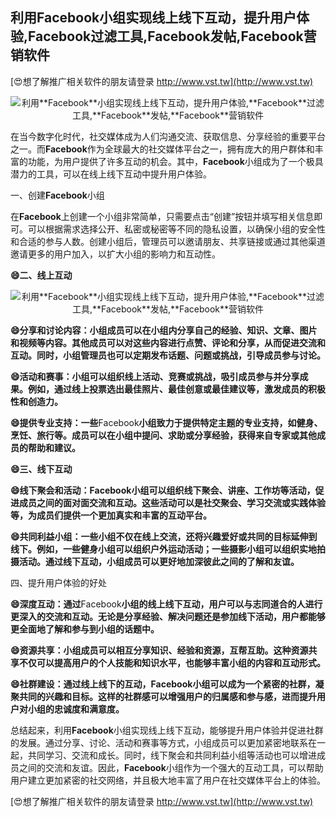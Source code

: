 ## **利用**Facebook**小组实现线上线下互动，提升用户体验,**Facebook**过滤工具,**Facebook**发帖,**Facebook**营销软件**

[😍想了解推广相关软件的朋友请登录 http://www.vst.tw](http://www.vst.tw)

 <center><img src="https://vst.tw/MP4/tuiguang/png/0.png" alt="利用**Facebook**小组实现线上线下互动，提升用户体验,**Facebook**过滤工具,**Facebook**发帖,**Facebook**营销软件"></center>

在当今数字化时代，社交媒体成为人们沟通交流、获取信息、分享经验的重要平台之一。而**Facebook**作为全球最大的社交媒体平台之一，拥有庞大的用户群体和丰富的功能，为用户提供了许多互动的机会。其中，**Facebook**小组成为了一个极具潜力的工具，可以在线上线下互动中提升用户体验。

一、创建**Facebook**小组

在**Facebook**上创建一个小组非常简单，只需要点击“创建”按钮并填写相关信息即可。可以根据需求选择公开、私密或秘密等不同的隐私设置，以确保小组的安全性和合适的参与人数。创建小组后，管理员可以邀请朋友、共享链接或通过其他渠道邀请更多的用户加入，以扩大小组的影响力和互动性。

**😄二、线上互动**

 <center><img src="https://vst.tw/MP4/tuiguang/png/7.png" alt="利用**Facebook**小组实现线上线下互动，提升用户体验,**Facebook**过滤工具,**Facebook**发帖,**Facebook**营销软件"></center>

**😄分享和讨论内容：小组成员可以在小组内分享自己的经验、知识、文章、图片和视频等内容。其他成员可以对这些内容进行点赞、评论和分享，从而促进交流和互动。同时，小组管理员也可以定期发布话题、问题或挑战，引导成员参与讨论。**

**😄活动和赛事：小组可以组织线上活动、竞赛或挑战，吸引成员参与并分享成果。例如，通过线上投票选出最佳照片、最佳创意或最佳建议等，激发成员的积极性和创造力。**

**😄提供专业支持：一些**Facebook**小组致力于提供特定主题的专业支持，如健身、烹饪、旅行等。成员可以在小组中提问、求助或分享经验，获得来自专家或其他成员的帮助和建议。**

**😄三、线下互动**

**😄线下聚会和活动：**Facebook**小组可以组织线下聚会、讲座、工作坊等活动，促进成员之间的面对面交流和互动。这些活动可以是社交聚会、学习交流或实践体验等，为成员们提供一个更加真实和丰富的互动平台。**

**😄共同利益小组：一些小组不仅在线上交流，还将兴趣爱好或共同的目标延伸到线下。例如，一些健身小组可以组织户外运动活动；一些摄影小组可以组织实地拍摄活动。通过线下互动，小组成员可以更好地加深彼此之间的了解和友谊。**

四、提升用户体验的好处

**😄深度互动：通过**Facebook**小组的线上线下互动，用户可以与志同道合的人进行更深入的交流和互动。无论是分享经验、解决问题还是参加线下活动，用户都能够更全面地了解和参与到小组的话题中。**

**😄资源共享：小组成员可以相互分享知识、经验和资源，互帮互助。这种资源共享不仅可以提高用户的个人技能和知识水平，也能够丰富小组的内容和互动形式。**

**😄社群建设：通过线上线下的互动，**Facebook**小组可以成为一个紧密的社群，凝聚共同的兴趣和目标。这样的社群感可以增强用户的归属感和参与感，进而提升用户对小组的忠诚度和满意度。**

总结起来，利用**Facebook**小组实现线上线下互动，能够提升用户体验并促进社群的发展。通过分享、讨论、活动和赛事等方式，小组成员可以更加紧密地联系在一起，共同学习、交流和成长。同时，线下聚会和共同利益小组等活动也可以增进成员之间的交流和友谊。因此，**Facebook**小组作为一个强大的互动工具，可以帮助用户建立更加紧密的社交网络，并且极大地丰富了用户在社交媒体平台上的体验。

[😍想了解推广相关软件的朋友请登录 http://www.vst.tw](http://www.vst.tw)



